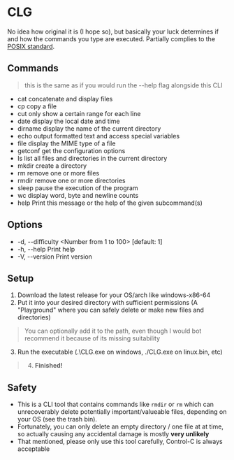 # CLG
No idea how original it is (I hope so), but basically your luck determines if and how the commands you type are executed.
Partially complies to the [POSIX standard](https://en.wikipedia.org/wiki/POSIX).

## Commands
> this is the same as if you would run the --help flag alongside this CLI
  - cat      concatenate and display files
  - cp       copy a file
  - cut      only show a certain range for each line
  - date     display the local date and time
  - dirname  display the name of the current directory
  - echo     output formatted text and access special variables
  - file     display the MIME type of a file
  - getconf  get the configuration options
  - ls       list all files and directories in the current directory
  - mkdir    create a directory
  - rm       remove one or more files
  - rmdir    remove one or more directories
  - sleep    pause the execution of the program
  - wc       display word, byte and newline counts
  - help     Print this message or the help of the given subcommand(s)

## Options
-   -d, --difficulty <Number from 1 to 100>  [default: 1]
-   -h, --help                               Print help
-   -V, --version                            Print version

## Setup
1. Download the latest release for your OS/arch like windows-x86-64
2. Put it into your desired directory with sufficient permissions (A "Playground" where you can safely delete or make new files and directories)
> You can optionally add it to the path, even though I would bot recommend it because of its missing suitability
3. Run the executable (.\CLG.exe on windows, ./CLG.exe on linux.bin, etc)<!-- check this later -->
> 4. **Finished!**

## Safety
- This is a CLI tool that contains commands like `rmdir` or `rm` which can unrecoverably delete potentially important/valueable files, depending on your OS (see the trash bin).
- Fortunately, you can only delete an empty directory / one file at at time, so actually causing any accidental damage is mostly **very unlikely**
- That mentioned, please only use this tool carefully, Control-C is always acceptable
